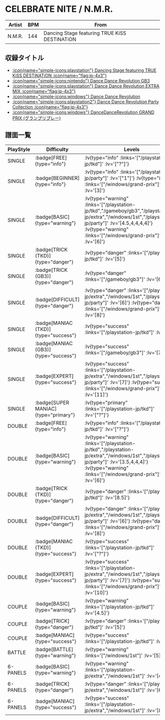 # CELEBRATE NITE / N.M.R.

|Artist|BPM|From|
|------|---|----|
|N.M.R.|144|Dancing Stage featuring TRUE KiSS DESTiNATiON|

## 収録タイトル

- [ :icon{name="simple-icons:playstation"} Dancing Stage featuring TRUE KiSS DESTiNATiON :icon{name="flag:jp-4x3"} ](/playstation-jp/tkd)
- [ :icon{name="simple-icons:nintendo"} Dance Dance Revolution GB3](/gameboy/gb3)
- [ :icon{name="simple-icons:playstation"} Dance Dance Revolution EXTRA MIX :icon{name="flag:jp-4x3"} ](/playstation-jp/extra)
- [ :icon{name="simple-icons:windows"} Dance Dance Revolution](/windows/1st)
- [ :icon{name="simple-icons:playstation2"} Dance Dance Revolution Party Collection :icon{name="flag:jp-4x3"} ](/playstation2-jp/party)
- [ :icon{name="simple-icons:windows"} DanceDanceRevolution GRAND PRIX (グランプリプレー)](/windows/grand-prix)

## 譜面一覧

|PlayStyle|Difficulty|Levels|Notes|Movie|
|---------|----------|------|-----|-----|
|SINGLE| :badge[FREE]{type="info"} | :lv{type="info" :links='["/playstation-jp/tkd"]' :lv='["?"]'} |81/0||
|SINGLE| :badge[BEGINNER]{type="info"} | :lv{type="info" :links='["/playstation2-jp/party"]' :lv='["1"]'} :lv{type="info" :links='["/windows/grand-prix"]' :lv='[3]'} |92/0||
|SINGLE| :badge[BASIC]{type="warning"} | :lv{type="warning" :links='["/playstation-jp/tkd","/gameboy/gb3","/playstation-jp/extra","/windows/1st","/playstation2-jp/party"]' :lv='[4.5,4,4,4,4]'}  :lv{type="warning" :links='["/windows/grand-prix"]' :lv='[6]'} |171/0||
|SINGLE| :badge[TRICK (TKD)]{type="danger"} | :lv{type="danger" :links='["/playstation-jp/tkd"]' :lv='[5]'} |198/0||
|SINGLE| :badge[TRICK (GB3)]{type="danger"} | :lv{type="danger" :links='["/gameboy/gb3"]' :lv='[6]'} |156/0||
|SINGLE| :badge[DIFFICULT]{type="danger"} | :lv{type="danger" :links='["/playstation-jp/extra","/windows/1st","/playstation2-jp/party"]' :lv='[6]'}  :lv{type="danger" :links='["/windows/grand-prix"]' :lv='[8]'} |198/0||
|SINGLE| :badge[MANIAC (TKD)]{type="success"} | :lv{type="success" :links='["/playstation-jp/tkd"]' :lv='[7]'} |233/0||
|SINGLE| :badge[MANIAC (GB3)]{type="success"} | :lv{type="success" :links='["/gameboy/gb3"]' :lv='[7]'} |242/0||
|SINGLE| :badge[EXPERT]{type="success"} | :lv{type="success" :links='["/playstation-jp/extra","/windows/1st","/playstation2-jp/party"]' :lv='[7]'}  :lv{type="success" :links='["/windows/grand-prix"]' :lv='[11]'} |277/0||
|SINGLE| :badge[SUPER MANIAC]{type="primary"} | :lv{type="primary" :links='["/playstation-jp/tkd"]' :lv='["?"]'} |278/0||
|DOUBLE| :badge[FREE]{type="info"} | :lv{type="info" :links='["/playstation-jp/tkd"]' :lv='["?"]'} |76/0||
|DOUBLE| :badge[BASIC]{type="warning"} | :lv{type="warning" :links='["/playstation-jp/tkd","/playstation-jp/extra","/windows/1st","/playstation2-jp/party"]' :lv='[3.5,4,4,4]'}  :lv{type="warning" :links='["/windows/grand-prix"]' :lv='[6]'} |178/0||
|DOUBLE| :badge[TRICK (TKD)]{type="danger"} | :lv{type="danger" :links='["/playstation-jp/tkd"]' :lv='[8.5]'} |189/0||
|DOUBLE| :badge[DIFFICULT]{type="danger"} | :lv{type="danger" :links='["/playstation-jp/extra","/windows/1st","/playstation2-jp/party"]' :lv='[6]'}  :lv{type="danger" :links='["/windows/grand-prix"]' :lv='[8]'} |208/0||
|DOUBLE| :badge[MANIAC (TKD)]{type="success"} | :lv{type="success" :links='["/playstation-jp/tkd"]' :lv='["?"]'} |233/0||
|DOUBLE| :badge[EXPERT]{type="success"} | :lv{type="success" :links='["/playstation-jp/extra","/windows/1st","/playstation2-jp/party"]' :lv='[7]'}  :lv{type="success" :links='["/windows/grand-prix"]' :lv='[10]'} |238/0||
|COUPLE| :badge[BASIC]{type="warning"} | :lv{type="warning" :links='["/playstation-jp/tkd"]' :lv='[4.5]'} |171/0||
|COUPLE| :badge[TRICK]{type="danger"} | :lv{type="danger" :links='["/playstation-jp/tkd"]' :lv='[5]'} |||
|COUPLE| :badge[MANIAC]{type="success"} | :lv{type="success" :links='["/playstation-jp/tkd"]' :lv='[7]'} |||
|BATTLE| :badge[BATTLE]{type="warning"} | :lv{type="warning" :links='["/windows/1st"]' :lv='[5]'} |||
|6-PANELS| :badge[BASIC]{type="warning"} | :lv{type="warning" :links='["/playstation-jp/extra","/windows/1st"]' :lv='[4,3]'} |172/0||
|6-PANELS| :badge[TRICK]{type="danger"} | :lv{type="danger" :links='["/playstation-jp/extra","/windows/1st"]' :lv='[6]'} |196/0||
|6-PANELS| :badge[MANIAC]{type="success"} | :lv{type="success" :links='["/playstation-jp/extra","/windows/1st"]' :lv='[8,7]'} |278/0||
